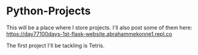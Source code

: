 # Python-Projects
This will be a place where I store projects. I'll also post some of them here: https://day77100days-1st-flask-website.abrahammekonne1.repl.co

The first project I'll be tackling is Tetris.
